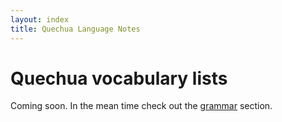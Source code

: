 ```yaml
---
layout: index
title: Quechua Language Notes
---
```


# Quechua vocabulary lists

Coming soon. In the mean time check out the [grammar][gr] section.


[gr]: grammar.html

